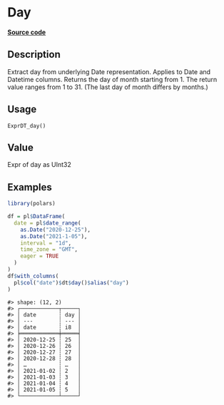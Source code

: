 

# Day

[**Source code**](https://github.com/pola-rs/r-polars/tree/f1aede4d7d7f090c98651365a4120a8232503a4d/R/expr__datetime.R#L343)

## Description

Extract day from underlying Date representation. Applies to Date and
Datetime columns. Returns the day of month starting from 1. The return
value ranges from 1 to 31. (The last day of month differs by months.)

## Usage

<pre><code class='language-R'>ExprDT_day()
</code></pre>

## Value

Expr of day as UInt32

## Examples

``` r
library(polars)

df = pl$DataFrame(
  date = pl$date_range(
    as.Date("2020-12-25"),
    as.Date("2021-1-05"),
    interval = "1d",
    time_zone = "GMT",
    eager = TRUE
  )
)
df$with_columns(
  pl$col("date")$dt$day()$alias("day")
)
```

    #> shape: (12, 2)
    #> ┌────────────┬─────┐
    #> │ date       ┆ day │
    #> │ ---        ┆ --- │
    #> │ date       ┆ i8  │
    #> ╞════════════╪═════╡
    #> │ 2020-12-25 ┆ 25  │
    #> │ 2020-12-26 ┆ 26  │
    #> │ 2020-12-27 ┆ 27  │
    #> │ 2020-12-28 ┆ 28  │
    #> │ …          ┆ …   │
    #> │ 2021-01-02 ┆ 2   │
    #> │ 2021-01-03 ┆ 3   │
    #> │ 2021-01-04 ┆ 4   │
    #> │ 2021-01-05 ┆ 5   │
    #> └────────────┴─────┘
